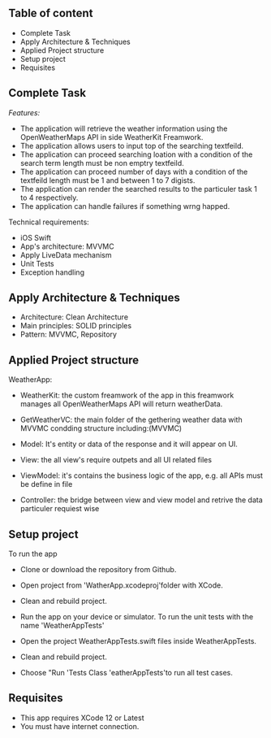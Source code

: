 ## Table of content
* Complete Task
* Apply Architecture & Techniques
* Applied Project structure
* Setup project
* Requisites

## Complete Task
*Features:*

* The application will retrieve the weather information using the OpenWeatherMaps API in side WeatherKit Freamwork.
* The application allows users to input top of the searching textfeild.
* The application can proceed searching loation with a condition of the search term length must be non emptry textfeild.
* The application can proceed number of days with a condition of the textfeild length must be 1 and between 1 to 7  digists.
* The application can render the searched results to the particuler task 1 to 4 respectively.
* The application can handle failures if something wrng happed.

Technical requirements:
* iOS Swift
* App's architecture: MVVMC
* Apply LiveData mechanism
* Unit Tests
* Exception handling

## Apply Architecture & Techniques
* Architecture: Clean Architecture
* Main principles: SOLID principles
* Pattern: MVVMC, Repository

## Applied Project structure
WeatherApp:

* WeatherKit: the custom freamwork of the app in this freamwork manages all OpenWeatherMaps API will return weatherData.
* GetWeatherVC: the main folder of the gethering weather data with MVVMC condding structure including:(MVVMC)

* Model: It's entity or data of the response and it will appear on UI.
* View: the all view's require outpets and all UI related files
* ViewModel: it's contains the business logic of the app, e.g. all APIs must be define in file
* Controller: the bridge between view and view model and retrive the data particuler requiest wise


## Setup project
To run the app

* Clone or download the repository from Github.
* Open project from 'WatherApp.xcodeproj'folder with XCode.
* Clean and rebuild project.
* Run the app on your device or simulator.
To run the unit tests with the name 'WeatherAppTests'

* Open the project WeatherAppTests.swift files inside WeatherAppTests.
* Clean and rebuild project.
* Choose "Run 'Tests Class 'eatherAppTests'to run all test cases.

## Requisites
* This app requires XCode 12 or Latest
* You must have internet connection.
